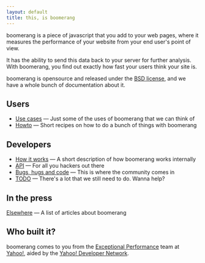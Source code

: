 ```yaml
---
layout: default
title: this, is boomerang
---
```


<p class="hero">boomerang is a piece of javascript that you add to your web pages, where it measures
the performance of your website from your end user's point of view.</p>

It has the ability
to send this data back to your server for further analysis.  With boomerang, you find
out exactly how fast your users think your site is.

boomerang is opensource and released under the <a href="../LICENSE.txt">BSD license</a>,
and we have a whole bunch of documentation about it.

## Users

- [Use cases](doc/use-cases.html) — Just some of the uses of boomerang that we can think of
- [Howto](doc/howtos/index.html) — Short recipes on how to do a bunch of things with boomerang

## Developers

- [How it works](doc/methodology.html) — A short description of how boomerang works internally
- [API](doc/api/index.html) — For all you hackers out there
- [Bugs, hugs and code](doc/community.html) — This is where the community comes in
- [TODO](doc/TODO.txt) — There's a lot that we still need to do.  Wanna help?

## In the press

[Elsewhere](press.html) — A list of articles about boomerang

## Who built it?

boomerang comes to you from the [Exceptional Performance](http://developer.yahoo.com/performance/)
team at [Yahoo!](http://www.yahoo.com/), aided by the [Yahoo!
Developer Network](http://developer.yahoo.com/).
